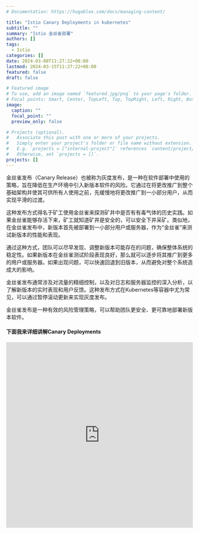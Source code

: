 ```yaml
---
# Documentation: https://hugoblox.com/docs/managing-content/

title: "Istio Canary Deployments in kubernetes"
subtitle: ""
summary: "Istio 金丝雀部署"
authors: []
tags:
  - Istio
categories: []
date: 2024-03-08T11:27:22+08:00
lastmod: 2024-03-15T11:27:22+08:00
featured: false
draft: false

# Featured image
# To use, add an image named `featured.jpg/png` to your page's folder.
# Focal points: Smart, Center, TopLeft, Top, TopRight, Left, Right, BottomLeft, Bottom, BottomRight.
image:
  caption: ""
  focal_point: ""
  preview_only: false

# Projects (optional).
#   Associate this post with one or more of your projects.
#   Simply enter your project's folder or file name without extension.
#   E.g. `projects = ["internal-project"]` references `content/project/deep-learning/index.md`.
#   Otherwise, set `projects = []`.
projects: []
---
```


金丝雀发布（Canary Release）也被称为灰度发布，是一种在软件部署中使用的策略，旨在降低在生产环境中引入新版本软件的风险。它通过在将更改推广到整个基础架构并使其可供所有人使用之前，先缓慢地将更改推广到一小部分用户，从而实现平滑的过渡。

这种发布方式得名于矿工使用金丝雀来探测矿井中是否有有毒气体的历史实践。如果金丝雀能够存活下来，矿工就知道矿井是安全的，可以安全下井采矿。类似地，在金丝雀发布中，新版本首先被部署到一小部分用户或服务器，作为“金丝雀”来测试新版本的性能和表现。

通过这种方式，团队可以尽早发现、调整新版本可能存在的问题，确保整体系统的稳定性。如果新版本在金丝雀测试阶段表现良好，那么就可以逐步将其推广到更多的用户或服务器。如果出现问题，可以快速回退到旧版本，从而避免对整个系统造成大的影响。

金丝雀发布通常涉及对流量的精细控制，以及对日志和服务器监控的深入分析，以了解新版本的实时表现和用户反馈。这种发布方式在Kubernetes等容器中尤为常见，可以通过暂停滚动更新来实现灰度发布。

金丝雀发布是一种有效的风险管理策略，可以帮助团队更安全、更可靠地部署新版本软件。
#### 下面我来详细讲解Canary Deployments
<iframe src="https://player.bilibili.com/player.html?bvid=BV1kN411z74k" width="100%" height="500" frameborder="0" allowfullscreen="true"></iframe>

